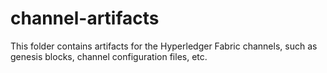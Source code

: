    # channel-artifacts
   This folder contains artifacts for the Hyperledger Fabric channels, such as genesis blocks, channel configuration files, etc.